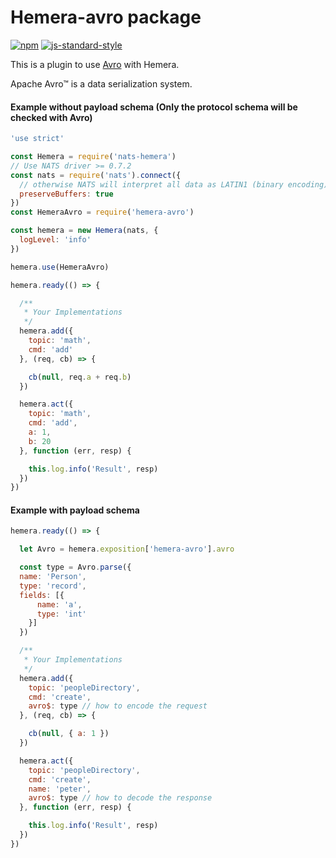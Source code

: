 # Hemera-avro package

[![npm](https://img.shields.io/npm/v/hemera-avro.svg?maxAge=3600)](https://www.npmjs.com/package/hemera-avro)
[![js-standard-style](https://img.shields.io/badge/code%20style-standard-brightgreen.svg)](http://standardjs.com)

This is a plugin to use [Avro](https://avro.apache.org) with Hemera.

Apache Avro™ is a data serialization system.

#### Example without payload schema (Only the protocol schema will be checked with Avro)

```js
'use strict'

const Hemera = require('nats-hemera')
// Use NATS driver >= 0.7.2
const nats = require('nats').connect({ 
  // otherwise NATS will interpret all data as LATIN1 (binary encoding)
  preserveBuffers: true
})
const HemeraAvro = require('hemera-avro')

const hemera = new Hemera(nats, {
  logLevel: 'info'
})

hemera.use(HemeraAvro)

hemera.ready(() => {

  /**
   * Your Implementations
   */
  hemera.add({
    topic: 'math',
    cmd: 'add'
  }, (req, cb) => {

    cb(null, req.a + req.b)
  })

  hemera.act({
    topic: 'math',
    cmd: 'add',
    a: 1,
    b: 20
  }, function (err, resp) {

    this.log.info('Result', resp)
  })
})

```

#### Example with payload schema

```js
hemera.ready(() => {

  let Avro = hemera.exposition['hemera-avro'].avro

  const type = Avro.parse({
  name: 'Person',
  type: 'record',
  fields: [{
      name: 'a',
      type: 'int'
    }]
  })

  /**
   * Your Implementations
   */
  hemera.add({
    topic: 'peopleDirectory',
    cmd: 'create',
    avro$: type // how to encode the request
  }, (req, cb) => {

    cb(null, { a: 1 })
  })

  hemera.act({
    topic: 'peopleDirectory',
    cmd: 'create',
    name: 'peter',
    avro$: type // how to decode the response
  }, function (err, resp) {

    this.log.info('Result', resp)
  })
})
```
